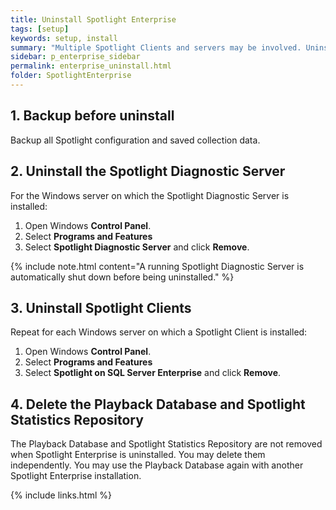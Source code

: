 ```yaml
---
title: Uninstall Spotlight Enterprise
tags: [setup]
keywords: setup, install
summary: "Multiple Spotlight Clients and servers may be involved. Uninstall the Spotlight Diagnostic Server before you uninstall all Spotlight clients."
sidebar: p_enterprise_sidebar
permalink: enterprise_uninstall.html
folder: SpotlightEnterprise
---
```





## 1. Backup before uninstall
Backup all Spotlight configuration and saved collection data.

## 2. Uninstall the Spotlight Diagnostic Server

For the Windows server on which the Spotlight Diagnostic Server is installed:

1. Open Windows **Control Panel**.
2. Select **Programs and Features**
3. Select **Spotlight Diagnostic Server** and click **Remove**.

{% include note.html content="A running Spotlight Diagnostic Server is automatically shut down before being uninstalled." %}

## 3. Uninstall Spotlight Clients

Repeat for each Windows server on which a Spotlight Client is installed:

1. Open Windows **Control Panel**.
2. Select **Programs and Features**
3. Select **Spotlight on SQL Server Enterprise** and click **Remove**.

## 4. Delete the Playback Database and Spotlight Statistics Repository
The Playback Database and Spotlight Statistics Repository are not removed when Spotlight Enterprise is uninstalled. You may delete them independently. You may use the Playback Database again with another Spotlight Enterprise installation.

{% include links.html %}
